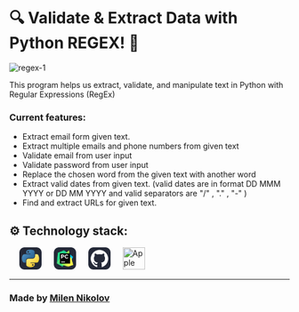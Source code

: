 # 🔍 Validate & Extract Data with Python REGEX! 📝
![regex-1](https://github.com/user-attachments/assets/a940b5e3-88e0-407e-abab-47bf7b18d3d4)

This program helps us extract, validate, and manipulate text in Python with Regular Expressions (RegEx)

### Current features:
- Extract email form given text.
- Extract multiple emails and phone numbers from given text
- Validate email from user input
- Validate password from user input
- Replace the chosen word from the given text with another word
- Extract valid dates from given text. (valid dates are in format DD MMM YYYY or DD MM YYYY and valid separators are "/" , "." , "-" )
- Find and extract URLs for given text.


## ⚙️ Technology stack:
<p align="left">
  &emsp;
    <a href="#"><img alt="Python" src="https://github.com/tandpfun/skill-icons/blob/main/icons/Python-Dark.svg" width="40" height ="40"></a>
  &emsp;
    <a href="#"><img src="https://github.com/tandpfun/skill-icons/blob/main/icons/PyCharm-Dark.svg" width="40" height="40" /></a>
  &emsp;
    <a href="https://github.com/Milenski1987"><img alt="GitHub" src="https://github.com/tandpfun/skill-icons/blob/main/icons/Github-Dark.svg" title="GitHub" **alt="GitHub" width="40" height="40" ></a>
  &emsp;
    <a href="#"><img src="https://github.com/tandpfun/skill-icons/blob/main/icons/Apple-Dark.svg" title="Apple" **alt="Apple" width="40" height="40" /></a>
</p>


---
### Made by [Milen Nikolov](https://www.linkedin.com/in/milen-nikolov-62455034b/)
